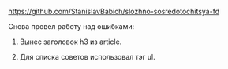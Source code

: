 https://github.com/StanislavBabich/slozhno-sosredotochitsya-fd


Снова провел работу над ошибками:

1. Вынес заголовок h3 из article.

2. Для списка советов использовал тэг ul.
 